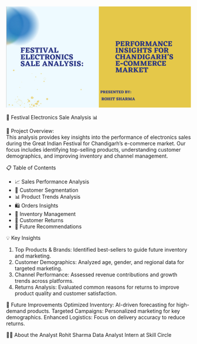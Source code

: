 ![festival_electronics_sale](https://raw.githubusercontent.com/rohit6196/Festival-sale-analysis-using-SQL-/refs/heads/main/festival%20sale%20analysis.png)

 🎉 Festival Electronics Sale Analysis 📊

🚀 Project Overview:  
This analysis provides key insights into the performance of electronics sales during the Great Indian Festival for Chandigarh’s e-commerce market. Our focus includes identifying top-selling products, understanding customer demographics, and improving inventory and channel management.

 📋 Table of Contents
- 📈 Sales Performance Analysis
- 👥 Customer Segmentation
- 📊 Product Trends Analysis
- 🛍️ Orders Insights
- 🛒 Inventory Management
- 🔄 Customer Returns
- 🔮 Future Recommendations

 💡 Key Insights
1. Top Products & Brands: Identified best-sellers to guide future inventory and marketing.
2. Customer Demographics: Analyzed age, gender, and regional data for targeted marketing.
3. Channel Performance: Assessed revenue contributions and growth trends across platforms.
4. Returns Analysis: Evaluated common reasons for returns to improve product quality and customer satisfaction.

📌 Future Improvements
Optimized Inventory: AI-driven forecasting for high-demand products.
Targeted Campaigns: Personalized marketing for key demographics.
Enhanced Logistics: Focus on delivery accuracy to reduce returns.

 🧑‍💼 About the Analyst
Rohit Sharma 
Data Analyst Intern at Skill Circle


